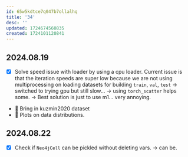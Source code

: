```yaml
---
id: 65w5kdtce7q047b7ollalhq
title: '34'
desc: ''
updated: 1724674560835
created: 1724101120841
---
```

## 2024.08.19

- [x] Solve speed issue with loader by using a cpu loader. Current issue is that the iteration speeds are super low because we are not using multiprocessing on loading datasets for building `train`, `val`, `test` → switched to trying gpu but still slow... → using `torch_scatter` helps some. → Best solution is just to use m1... very annoying.
- 🔲 Bring in kuzmin2020 dataset
- 🔲 Plots on data distributions.

## 2024.08.22

- [x] Check if `Neo4jCell` can be pickled without deleting vars. → can be.
